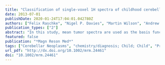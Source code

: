 ```yaml
---
title: "Classification of single-voxel 1H spectra of childhood cerebellar tumors using LCModel and whole tissue representations."
date: 2013-07-01
publishDate: 2020-01-24T17:04:01.042780Z
authors: ["Felix Raschke", "Nigel P. Davies", "Martin Wilson", "Andrew C. Peet", "Franklyn A. Howe"]
publication_types: ["2"]
abstract: "In this study, mean tumor spectra are used as the basis functions in LCModel to create a direct classification tool for short echo time (1)H magnetic resonance spectroscopy of pediatric brain tumors. LCModel is a widely used analysis tool designed to fit a linear combination of individual metabolite spectra to in vivo spectra. Here, we have used LCModel to fit mean spectra and corresponding variability components of childhood cerebellar tumors, as calculated using principal component analysis, and assessed for classification accuracy. Classification was performed according to the highest estimated tumor proportion. This method was tested in a leave-one-out analysis discriminating between pediatric brain tumor spectra of medulloblastoma vs. pilocytic astrocytoma and medulloblastoma vs. pilocytic astrocytoma vs. ependymoma. Additionally, the effect of accepting different Cramér-Rao Lower Bound cut-off criteria on classification accuracy and estimated tissue proportions was investigated. The best classification results differentiating medulloblastoma vs. pilocytic astrocytoma and medulloblastoma vs. pilocytic astrocytoma vs. ependymoma were 100 and 87.7%, respectively. These results are comparable to a specialized pattern recognition analysis of this data set and give easy to interpret results in the form of estimated tissue proportions. The method requires minimal user input and is easily transferable across sites and to other magnetic resonance spectroscopy classification problems."
featured: false
publication: "*Magn Reson Med*"
tags: ["Cerebellar Neoplasms", "chemistry/diagnosis; Child; Child", "Preschool; Computer Simulation; Diagnosis", "Computer-Assisted", "methods; Female; Humans; Infant; Magnetic Resonance Spectroscopy", "methods; Male; Models", "Neurological; Models", "Statistical; Protons", "diagnostic use; Reproducibility of Results; Sensitivity and Specificity; Software"]
url_pdf: "http://dx.doi.org/10.1002/mrm.24461"
doi: "10.1002/mrm.24461"
---
```


